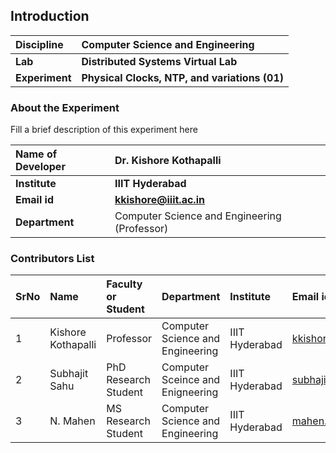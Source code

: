 ## Introduction


<b>Discipline | <b>Computer Science and Engineering
:--|:--|
<b> Lab | <b> Distributed Systems Virtual Lab
<b> Experiment|     <b> Physical Clocks, NTP, and variations (01)

### About the Experiment

Fill a brief description of this experiment here

<b>Name of Developer | <b> Dr. Kishore Kothapalli
:--|:--|
<b> Institute | <b> IIIT Hyderabad
<b> Email id|     <b> kkishore@iiit.ac.in
<b> Department | Computer Science and Engineering (Professor)

### Contributors List

SrNo | Name | Faculty or Student | Department| Institute | Email id
:--|:--|:--|:--|:--|:--|
1 | Kishore Kothapalli | Professor | Computer Science and Engineering | IIIT Hyderabad | kkishore@iiit.ac.in
2 | Subhajit Sahu | PhD Research Student | Computer Sceince and Enigneering | IIIT Hyderabad | subhajit.sahu@research.iiit.ac.in
3 | N. Mahen | MS Research Student | Computer Science and Engineering | IIIT Hyderabad | mahen.n@research.iiit.ac.in
